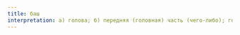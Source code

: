```yaml
---
title: баш
interpretation: а) голова; б) передняя (головная) часть (чего-либо); головной; первый; в) начало; г) глава, руководитель; вождь; главный, старший; д) вершина, макушка; верховье; е) голова, головка (как счетное слово)
---
```

